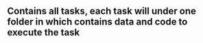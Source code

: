 ## Contains all tasks, each task will under one folder in which contains data and code to execute the task